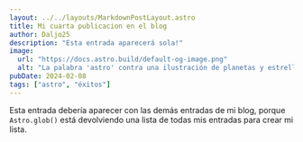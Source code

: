 ```yaml
---
layout: ../../layouts/MarkdownPostLayout.astro
title: Mi cuarta publicacion en el blog
author: Daljo25
description: "Esta entrada aparecerá sola!"
image:
  url: "https://docs.astro.build/default-og-image.png"
  alt: "La palabra 'astro' contra una ilustración de planetas y estrellas."
pubDate: 2024-02-08
tags: ["astro", "éxitos"]
---
```

Esta entrada debería aparecer con las demás entradas de mi blog, porque `Astro.glob()` está devolviendo una lista de todas mis entradas para crear mi lista.